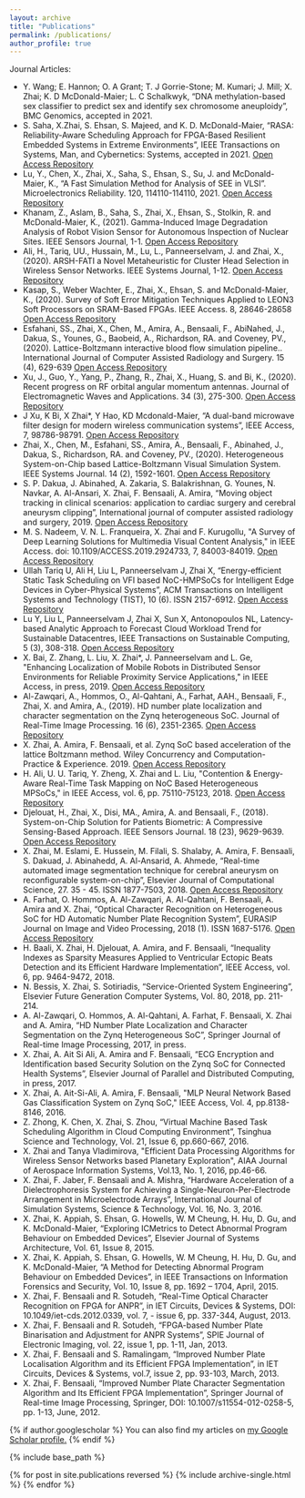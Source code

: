 ```yaml
---
layout: archive
title: "Publications"
permalink: /publications/
author_profile: true
---
```


Journal Articles:
- Y. Wang; E. Hannon; O. A Grant; T. J Gorrie-Stone; M. Kumari; J. Mill; X. Zhai; K. D McDonald-Maier; L. C Schalkwyk, “DNA methylation-based sex classifier to predict sex and identify sex chromosome aneuploidy”, BMC Genomics, accepted in 2021. 
- S. Saha, X.Zhai, S. Ehsan, S. Majeed, and K. D. McDonald-Maier, “RASA: Reliability-Aware Scheduling Approach for FPGA-Based Resilient Embedded Systems in Extreme Environments”, IEEE Transactions on Systems, Man, and Cybernetics: Systems, accepted in 2021. [Open Access Repository](http://repository.essex.ac.uk/30370/)
- Lu, Y., Chen, X., Zhai, X., Saha, S., Ehsan, S., Su, J. and McDonald-Maier, K., “A Fast Simulation Method for Analysis of SEE in VLSI”. Microelectronics Reliability. 120, 114110-114110, 2021. [Open Access Repository](http://repository.essex.ac.uk/30086/)
- Khanam, Z., Aslam, B., Saha, S., Zhai, X., Ehsan, S., Stolkin, R. and McDonald-Maier, K., (2021). Gamma-Induced Image Degradation Analysis of Robot Vision Sensor for Autonomous Inspection of Nuclear Sites. IEEE Sensors Journal, 1-1. [Open Access Repository](http://repository.essex.ac.uk/29530/)
- Ali, H., Tariq, UU., Hussain, M., Lu, L., Panneerselvam, J. and Zhai, X., (2020). ARSH-FATI a Novel Metaheuristic for Cluster Head Selection in Wireless Sensor Networks. IEEE Systems Journal, 1-12. [Open Access Repository](http://repository.essex.ac.uk/27798/)
- Kasap, S., Weber Wachter, E., Zhai, X., Ehsan, S. and McDonald-Maier, K., (2020). Survey of Soft Error Mitigation Techniques Applied to LEON3 Soft Processors on SRAM-Based FPGAs. IEEE Access. 8, 28646-28658 [Open Access Repository](http://repository.essex.ac.uk/26768/)
- Esfahani, SS., Zhai, X., Chen, M., Amira, A., Bensaali, F., AbiNahed, J., Dakua, S., Younes, G., Baobeid, A., Richardson, RA. and Coveney, PV., (2020). Lattice-Boltzmann interactive blood flow simulation pipeline.. International Journal of Computer Assisted Radiology and Surgery. 15 (4), 629-639 [Open Access Repository](http://repository.essex.ac.uk/27198/)
- Xu, J., Guo, Y., Yang, P., Zhang, R., Zhai, X., Huang, S. and Bi, K., (2020). Recent progress on RF orbital angular momentum antennas. Journal of Electromagnetic Waves and Applications. 34 (3), 275-300. [Open Access Repository](http://repository.essex.ac.uk/27199/)
- J Xu, K Bi, X Zhai*, Y Hao, KD Mcdonald-Maier, “A dual-band microwave filter design for modern wireless communication systems”, IEEE Access, 7, 98786-98791.  [Open Access Repository](http://repository.essex.ac.uk/27389/)
- Zhai, X., Chen, M., Esfahani, SS., Amira, A., Bensaali, F., Abinahed, J., Dakua, S., Richardson, RA. and Coveney, PV., (2020). Heterogeneous System-on-Chip based Lattice-Boltzmann Visual Simulation System. IEEE Systems Journal. 14 (2), 1592-1601. [Open Access Repository](http://repository.essex.ac.uk/25828/)
- S. P. Dakua, J. Abinahed, A. Zakaria, S. Balakrishnan, G. Younes, N. Navkar, A. Al-Ansari, X. Zhai, F. Bensaali, A. Amira, “Moving object tracking in clinical scenarios: application to cardiac surgery and cerebral aneurysm clipping”, International journal of computer assisted radiology and surgery, 2019. [Open Access Repository](http://repository.essex.ac.uk/26862/)
- M. S. Nadeem, V. N. L. Franqueira, X. Zhai and F. Kurugollu, "A Survey of Deep Learning Solutions for Multimedia Visual Content Analysis," in IEEE Access. doi: 10.1109/ACCESS.2019.2924733, 7, 84003-84019. [Open Access Repository](http://repository.essex.ac.uk/24887/)
- Ullah Tariq U, Ali H, Liu L, Panneerselvam J, Zhai X, “Energy-efficient Static Task Scheduling on VFI based NoC-HMPSoCs for Intelligent Edge Devices in Cyber-Physical Systems”, ACM Transactions on Intelligent Systems and Technology (TIST), 10 (6). ISSN 2157-6912. [Open Access Repository](http://repository.essex.ac.uk/24886/)
- Lu Y, Liu L, Panneerselvam J, Zhai X, Sun X, Antonopoulos NL, Latency-based Analytic Approach to Forecast Cloud Workload Trend for Sustainable Datacentres, IEEE Transactions on Sustainable Computing, 5 (3), 308-318. [Open Access Repository](http://repository.essex.ac.uk/24274/)
- X. Bai, Z. Zhang, L. Liu, X. Zhai*, J. Panneerselvam and L. Ge, "Enhancing Localization of Mobile Robots in Distributed Sensor Environments for Reliable Proximity Service Applications," in IEEE Access, in press, 2019. [Open Access Repository](http://repository.essex.ac.uk/24379/)
- Al-Zawqari, A., Hommos, O., Al-Qahtani, A., Farhat, AAH., Bensaali, F., Zhai, X. and Amira, A., (2019). HD number plate localization and character segmentation on the Zynq heterogeneous SoC. Journal of Real-Time Image Processing. 16 (6), 2351-2365. [Open Access Repository](http://repository.essex.ac.uk/23085/)
- X. Zhai, A. Amira, F. Bensaali, et al. Zynq SoC based acceleration of the lattice Boltzmann method. Wiley Concurrency and Computation-Practice & Experience. 2019. [Open Access Repository](http://repository.essex.ac.uk/24014/)
- H. Ali, U. U. Tariq, Y. Zheng, X. Zhai and L. Liu, "Contention & Energy-Aware Real-Time Task Mapping on NoC Based Heterogeneous MPSoCs," in IEEE Access, vol. 6, pp. 75110-75123, 2018. [Open Access Repository](http://repository.essex.ac.uk/23725/)
- Djelouat, H., Zhai, X., Disi, MA., Amira, A. and Bensaali, F., (2018). System-on-Chip Solution for Patients Biometric: A Compressive Sensing-Based Approach. IEEE Sensors Journal. 18 (23), 9629-9639. [Open Access Repository](http://repository.essex.ac.uk/23264/)
- X. Zhai, M. Eslami, E. Hussein, M. Filali, S. Shalaby, A. Amira, F. Bensaali, S. Dakuad, J. Abinahedd, A. Al-Ansarid, A. Ahmede, “Real-time automated image segmentation technique for cerebral aneurysm on reconfigurable system-on-chip”, Elsevier Journal of Computational Science, 27. 35 - 45. ISSN 1877-7503, 2018.  [Open Access Repository](http://repository.essex.ac.uk/23082/)
- A. Farhat, O. Hommos, A. Al-Zawqari, A. Al-Qahtani, F. Bensaali, A. Amira and X. Zhai, “Optical Character Recognition on Heterogeneous SoC for HD Automatic Number Plate Recognition System”, EURASIP Journal on Image and Video Processing, 2018 (1). ISSN 1687-5176. [Open Access Repository](http://repository.essex.ac.uk/23083/)
- H. Baali, X. Zhai, H. Djelouat, A. Amira, and F. Bensaali, “Inequality Indexes as Sparsity Measures Applied to Ventricular Ectopic Beats Detection and its Efficient Hardware Implementation”, IEEE Access, vol. 6, pp. 9464-9472, 2018. 
- N. Bessis, X. Zhai, S. Sotiriadis, “Service-Oriented System Engineering”, Elsevier Future Generation Computer Systems, Vol. 80, 2018, pp. 211-214. 
- A. Al-Zawqari, O. Hommos, A. Al-Qahtani, A. Farhat, F. Bensaali, X. Zhai and A. Amira, “HD Number Plate Localization and Character Segmentation on the Zynq Heterogeneous SoC”, Springer Journal of Real-time Image Processing, 2017, in press. 
- X. Zhai, A. Ait Si Ali, A. Amira and F.  Bensaali, “ECG Encryption and Identification based Security Solution on the Zynq SoC for Connected Health Systems”, Elsevier Journal of Parallel and Distributed Computing, in press, 2017. 
- X. Zhai, A. Ait-Si-Ali, A. Amira, F. Bensaali, "MLP Neural Network Based Gas Classification System on Zynq SoC," IEEE Access, Vol. 4, pp.8138-8146, 2016. 
- Z. Zhong, K. Chen, X. Zhai, S. Zhou, “Virtual Machine Based Task Scheduling Algorithm in Cloud Computing Environment”, Tsinghua Science and Technology, Vol. 21, Issue 6, pp.660-667, 2016. 
- X. Zhai and Tanya Vladimirova, "Efficient Data Processing Algorithms for Wireless Sensor Networks based Planetary Exploration", AIAA Journal of Aerospace Information Systems, Vol.13, No. 1, 2016, pp.46-66. 
- X. Zhai, F. Jaber, F. Bensaali and A. Mishra, “Hardware Acceleration of a Dielectrophoresis System for Achieving a Single-Neuron-Per-Electrode Arrangement in Microelectrode Arrays”, International Journal of Simulation Systems, Science & Technology, Vol. 16, No. 3, 2016.
- X. Zhai, K. Appiah, S. Ehsan, G. Howells, W. M Cheung, H. Hu, D. Gu, and K. McDonald-Maier, “Exploring ICMetrics to Detect Abnormal Program Behaviour on Embedded Devices”, Elsevier Journal of Systems Architecture, Vol. 61, Issue 8, 2015. 
- X. Zhai, K. Appiah, S. Ehsan, G. Howells, W. M Cheung, H. Hu, D. Gu, and K. McDonald-Maier, “A Method for Detecting Abnormal Program Behaviour on Embedded Devices”, in IEEE Transactions on Information Forensics and Security, Vol. 10, Issue 8, pp. 1692 – 1704, April, 2015. 
- X. Zhai, F. Bensaali and R. Sotudeh, “Real-Time Optical Character Recognition on FPGA for ANPR”, in IET Circuits, Devices & Systems, DOI: 10.1049/iet-cds.2012.0339, vol. 7, - issue 6, pp. 337-344, August, 2013. 
- X. Zhai, F. Bensaali and R. Sotudeh, “FPGA-based Number Plate Binarisation and Adjustment for ANPR Systems”, SPIE Journal of Electronic Imaging, vol. 22, issue 1, pp. 1-11, Jan, 2013. 
- X. Zhai, F. Bensaali and S. Ramalingam, “Improved Number Plate Localisation Algorithm and its Efficient FPGA Implementation”, in IET Circuits, Devices & Systems, vol.7, issue 2, pp. 93-103, March, 2013. 
- X. Zhai, F. Bensaali, “Improved Number Plate Character Segmentation Algorithm and Its Efficient FPGA Implementation”, Springer Journal of Real-time Image Processing, Springer, DOI: 10.1007/s11554-012-0258-5, pp. 1-13, June, 2012. 


{% if author.googlescholar %}
  You can also find my articles on <u><a href="{{author.googlescholar}}">my Google Scholar profile</a>.</u>
{% endif %}

{% include base_path %}

{% for post in site.publications reversed %}
  {% include archive-single.html %}
{% endfor %}
